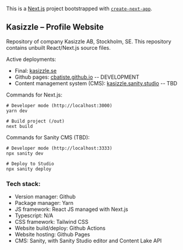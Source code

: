This is a [Next.js](https://nextjs.org/) project bootstrapped with [`create-next-app`](https://github.com/vercel/next.js/tree/canary/packages/create-next-app).

## Kasizzle – Profile Website

Repository of company Kasizzle AB, Stockholm, SE.
This repository contains unbuilt React/Next.js source files.

Active deployments:
- Final: [kasizzle.se](https://kasizzle.se)
- Github pages: [cbatiste.github.io](https://cbatiste.github.io) -- DEVELOPMENT
- Content management system (CMS): [kasizzle.sanity.studio](https://kasizzle.sanity.studio) -- TBD

Commands for Next.js:
```
# Developer mode (http://localhost:3000)
yarn dev

# Build project (/out)
next build
```

Commands for Sanity CMS (TBD):
```
# Developer mode (http://localhost:3333)
npx sanity dev

# Deploy to Studio
npx sanity deploy
```

### Tech stack:

- Version manager: Github
- Package manager: Yarn
- JS framework: React JS managed with Next.js
- Typescript: N/A
- CSS framework: Tailwind CSS
- Website build/deploy: Github Actions
- Website hosting: Github Pages
- CMS: Sanity, with Sanity Studio editor and Content Lake API